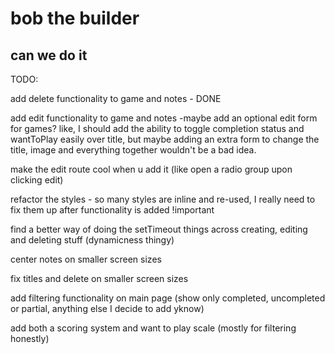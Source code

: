 # bob the builder

## can we do it

TODO:

add delete functionality to game and notes - DONE

add edit functionality to game and notes
-maybe add an optional edit form for games? like, I should add the ability to toggle completion status and wantToPlay easily over title, but maybe adding an extra form to change the title, image and everything together wouldn't be a bad idea.

make the edit route cool when u add it (like open a radio group upon clicking edit)

refactor the styles - so many styles are inline and re-used, I really need to fix them up after functionality is added !important

find a better way of doing the setTimeout things across creating, editing and deleting stuff (dynamicness thingy)

center notes on smaller screen sizes

fix titles and delete on smaller screen sizes

add filtering functionality on main page (show only completed, uncompleted or partial, anything else I decide to add yknow)

add both a scoring system and want to play scale (mostly for filtering honestly)
